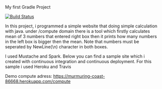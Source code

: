 My first Gradle Project

[![Build Status](https://travis-ci.com/kaanuzunpinar/FirstGradle.svg?branch=main)](https://travis-ci.com/kaanuzunpinar/FirstGradle)

In this project, i programmed a simple website that doing simple calculation with java. under
/compute domain there is a tool which firstly calculates mean of 3 numbers that entered right box
then it prints how many numbers in the left box is bigger then the mean. Note that numbers must be seperated by NewLine(\n) character in both boxes.

I used Mustache and Spark.
Below you can find a sample site which i created with continuous integration and continuous deployment.
For this sample i used Heroku and Travis

Demo compute adress: https://murmuring-coast-86668.herokuapp.com/compute

